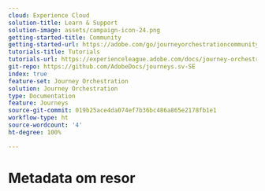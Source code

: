 ```yaml
---
cloud: Experience Cloud
solution-title: Learn & Support
solution-image: assets/campaign-icon-24.png
getting-started-title: Community
getting-started-url: https://adobe.com/go/journeyorchestrationcommunity
tutorials-title: Tutorials
tutorials-url: https://experienceleague.adobe.com/docs/journey-orchestration-learn/tutorials/understanding-journey-orchestration.html
git-repo: https://github.com/AdobeDocs/journeys.sv-SE
index: true
feature-set: Journey Orchestration
solution: Journey Orchestration
type: Documentation
feature: Journeys
source-git-commit: 019b25ace4da074ef7b36bc486a865e2178fb1e1
workflow-type: ht
source-wordcount: '4'
ht-degree: 100%

---
```



# Metadata om resor
